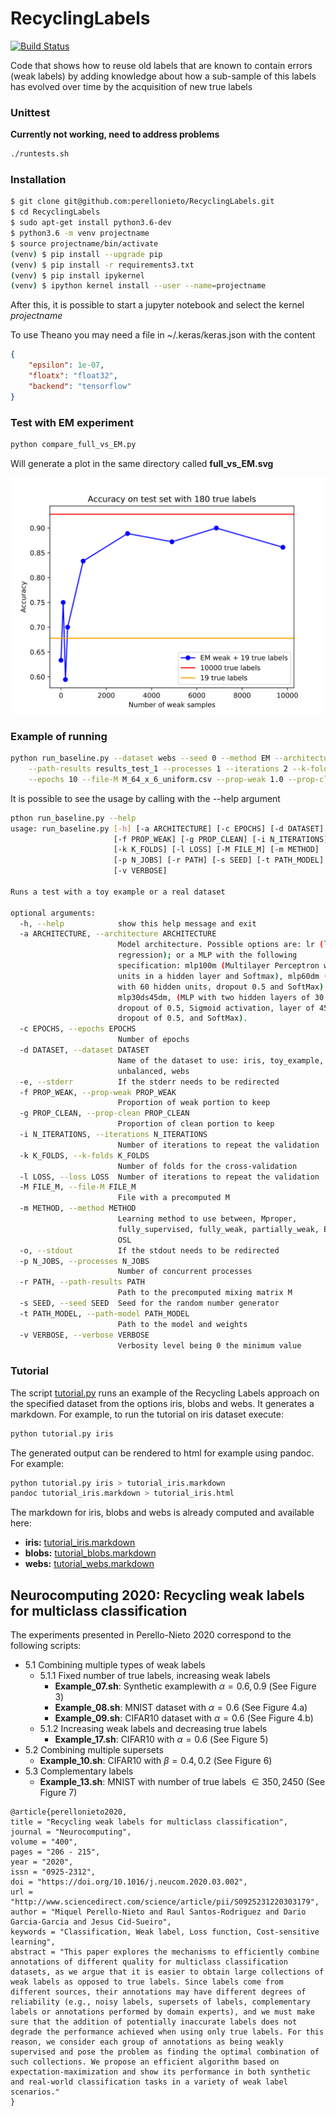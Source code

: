 # RecyclingLabels

[![Build Status](https://travis-ci.com/perellonieto/RecyclingLabels.svg?token=bCq7XPyjnZso4MsN7scu&branch=master)](https://travis-ci.com/perellonieto/RecyclingLabels)

Code that shows how to reuse old labels that are known to contain errors (weak
labels) by adding knowledge about how a sub-sample of this labels has evolved
over time by the acquisition of new true labels

### Unittest

**Currently not working, need to address problems**

```bash
./runtests.sh
```

### Installation

```bash
$ git clone git@github.com:perellonieto/RecyclingLabels.git
$ cd RecyclingLabels
$ sudo apt-get install python3.6-dev
$ python3.6 -m venv projectname
$ source projectname/bin/activate
(venv) $ pip install --upgrade pip
(venv) $ pip install -r requirements3.txt
(venv) $ pip install ipykernel
(venv) $ ipython kernel install --user --name=projectname
```

After this, it is possible to start a jupyter notebook and select the kernel
_projectname_

To use Theano you may need a file in ~/.keras/keras.json with the content

```json
{
    "epsilon": 1e-07,
    "floatx": "float32",
    "backend": "tensorflow"
}
```

### Test with EM experiment

```bash
python compare_full_vs_EM.py
```

Will generate a plot in the same directory called __full_vs_EM.svg__

![Example experiment full vs EM](full_vs_EM.svg)

### Example of running

```bash
python run_baseline.py --dataset webs --seed 0 --method EM --architecture lr \
    --path-results results_test_1 --processes 1 --iterations 2 --k-folds 2 \
    --epochs 10 --file-M M_64_x_6_uniform.csv --prop-weak 1.0 --prop-clean 1.0
```

It is possible to see the usage by calling with the --help argument

```bash
pthon run_baseline.py --help
usage: run_baseline.py [-h] [-a ARCHITECTURE] [-c EPOCHS] [-d DATASET] [-e]
                       [-f PROP_WEAK] [-g PROP_CLEAN] [-i N_ITERATIONS]
                       [-k K_FOLDS] [-l LOSS] [-M FILE_M] [-m METHOD] [-o]
                       [-p N_JOBS] [-r PATH] [-s SEED] [-t PATH_MODEL]
                       [-v VERBOSE]

Runs a test with a toy example or a real dataset

optional arguments:
  -h, --help            show this help message and exit
  -a ARCHITECTURE, --architecture ARCHITECTURE
                        Model architecture. Possible options are: lr (logistic
                        regression); or a MLP with the following
                        specification: mlp100m (Multilayer Perceptron with 100
                        units in a hidden layer and Softmax), mlp60dm (MLP
                        with 60 hidden units, dropout 0.5 and SoftMax),
                        mlp30ds45dm, (MLP with two hidden layers of 30 units,
                        dropout of 0.5, Sigmoid activation, layer of 45 units,
                        dropout of 0.5, and SoftMax).
  -c EPOCHS, --epochs EPOCHS
                        Number of epochs
  -d DATASET, --dataset DATASET
                        Name of the dataset to use: iris, toy_example, blobs,
                        unbalanced, webs
  -e, --stderr          If the stderr needs to be redirected
  -f PROP_WEAK, --prop-weak PROP_WEAK
                        Proportion of weak portion to keep
  -g PROP_CLEAN, --prop-clean PROP_CLEAN
                        Proportion of clean portion to keep
  -i N_ITERATIONS, --iterations N_ITERATIONS
                        Number of iterations to repeat the validation
  -k K_FOLDS, --k-folds K_FOLDS
                        Number of folds for the cross-validation
  -l LOSS, --loss LOSS  Number of iterations to repeat the validation
  -M FILE_M, --file-M FILE_M
                        File with a precomputed M
  -m METHOD, --method METHOD
                        Learning method to use between, Mproper,
                        fully_supervised, fully_weak, partially_weak, EM or
                        OSL
  -o, --stdout          If the stdout needs to be redirected
  -p N_JOBS, --processes N_JOBS
                        Number of concurrent processes
  -r PATH, --path-results PATH
                        Path to the precomputed mixing matrix M
  -s SEED, --seed SEED  Seed for the random number generator
  -t PATH_MODEL, --path-model PATH_MODEL
                        Path to the model and weights
  -v VERBOSE, --verbose VERBOSE
                        Verbosity level being 0 the minimum value
```

### Tutorial

The script [tutorial.py](tutorial.py) runs an example of the Recycling Labels
approach on the specified dataset from the options iris, blobs and webs. It
generates a markdown. For example, to run the tutorial on iris dataset execute:

```bash
python tutorial.py iris
```

The generated output can be rendered to html for example using pandoc. For
example:

```bash
python tutorial.py iris > tutorial_iris.markdown
pandoc tutorial_iris.markdown > tutorial_iris.html
```

The markdown for iris, blobs and webs is already computed and available here:

- **iris:** [tutorial_iris.markdown](tutorial_iris.markdown)
- **blobs:** [tutorial_blobs.markdown](tutorial_blobs.markdown)
- **webs:** [tutorial_webs.markdown](tutorial_webs.markdown)

## Neurocomputing 2020: Recycling weak labels for multiclass classification

The experiments presented in Perello-Nieto 2020 correspond to the following
scripts:

- 5.1 Combining multiple types of weak labels
  - 5.1.1 Fixed number of true labels, increasing weak labels
    - **Example\_07.sh**: Synthetic examplewith $\alpha={0.6, 0.9}$ (See
      Figure 3)
    - **Example\_08.sh**: MNIST dataset with $\alpha=0.6$ (See Figure 4.a)
    - **Example\_09.sh**: CIFAR10 dataset with $\alpha=0.6$ (See Figure 4.b)
  - 5.1.2 Increasing weak labels and decreasing true labels
    - **Example\_17.sh**: CIFAR10 with $\alpha=0.6$ (See Figure 5)
- 5.2 Combining multiple supersets
  - **Example\_10.sh**: CIFAR10 with $\beta={0.4, 0.2}$ (See Figure 6)
- 5.3 Complementary labels
  - **Example\_13.sh**: MNIST with number of true labels $\in {350, 2450}$ (See
    Figure 7)

```
@article{perellonieto2020,
title = "Recycling weak labels for multiclass classification",
journal = "Neurocomputing",
volume = "400",
pages = "206 - 215",
year = "2020",
issn = "0925-2312",
doi = "https://doi.org/10.1016/j.neucom.2020.03.002",
url = "http://www.sciencedirect.com/science/article/pii/S0925231220303179",
author = "Miquel Perello-Nieto and Raul Santos-Rodriguez and Dario Garcia-Garcia and Jesus Cid-Sueiro",
keywords = "Classification, Weak label, Loss function, Cost-sensitive learning",
abstract = "This paper explores the mechanisms to efficiently combine annotations of different quality for multiclass classification datasets, as we argue that it is easier to obtain large collections of weak labels as opposed to true labels. Since labels come from different sources, their annotations may have different degrees of reliability (e.g., noisy labels, supersets of labels, complementary labels or annotations performed by domain experts), and we must make sure that the addition of potentially inaccurate labels does not degrade the performance achieved when using only true labels. For this reason, we consider each group of annotations as being weakly supervised and pose the problem as finding the optimal combination of such collections. We propose an efficient algorithm based on expectation-maximization and show its performance in both synthetic and real-world classification tasks in a variety of weak label scenarios."
}
```

